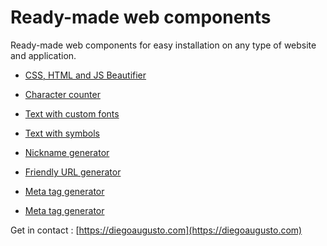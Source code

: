 # Ready-made web components

Ready-made web components for easy installation on any type of website and application.

- [CSS, HTML and JS Beautifier](v1/beautifier/)

- [Character counter](v1/contador-de-caracteres/)

- [Text with custom fonts](v1/write-fonts/)

- [Text with symbols](v1/nick-symbols/)

- [Nickname generator](v1/nickname-generator/)

- [Friendly URL generator](v1/friendly-url/)

- [Meta tag generator](v1/meta-tag-generator/)

- [Meta tag generator](v1/text-art/)


Get in contact : [https://diegoaugusto.com](https://diegoaugusto.com)
